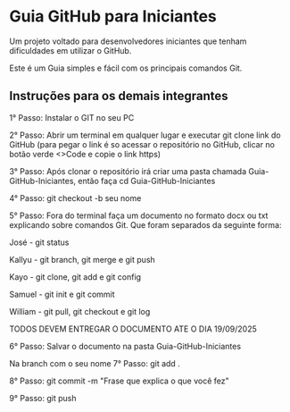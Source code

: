 
# Guia GitHub para Iniciantes

Um projeto voltado para desenvolvedores iniciantes que tenham dificuldades em utilizar o GitHub.

Este é um Guia simples e fácil com os principais comandos Git.

## Instruções para os demais integrantes

1° Passo: Instalar o GIT no seu PC

2° Passo: Abrir um terminal em qualquer lugar e executar git clone link do GitHub (para pegar o link é so acessar o repositório no GitHub, clicar no botão verde <>Code e copie o link https)

3° Passo: Após clonar o repositório irá criar uma pasta chamada Guia-GitHub-Iniciantes, então faça cd Guia-GitHub-Iniciantes

4° Passo: git checkout -b seu nome

5° Passo: Fora do terminal faça um documento no formato docx ou txt explicando sobre comandos Git. Que foram separados da seguinte forma:

José - git status

Kallyu - git branch, git merge e git push

Kayo - git clone, git add e git config

Samuel - git init e git commit

William - git pull, git checkout e git log


TODOS DEVEM ENTREGAR O DOCUMENTO ATE O DIA 19/09/2025

6° Passo: Salvar o documento na pasta Guia-GitHub-Iniciantes

Na branch com o seu nome
7° Passo: git add .

8° Passo: git commit -m "Frase que explica o que você fez"

9° Passo: git push

